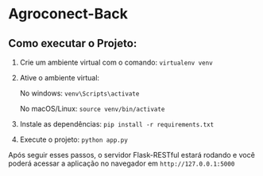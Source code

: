 # Agroconect-Back

## Como executar o Projeto:
1. Crie um ambiente virtual com o comando:
   `virtualenv venv`
   
3. Ative o ambiente virtual:
   
   No windows: `venv\Scripts\activate`
   
   No macOS/Linux: `source venv/bin/activate`
   
5. Instale as dependências:
   `pip install -r requirements.txt`
   
7. Execute o projeto:
  `python app.py`

Após seguir esses passos, o servidor Flask-RESTful estará rodando e você poderá acessar a aplicação no navegador em `http://127.0.0.1:5000`
